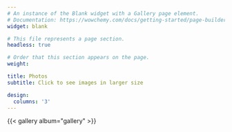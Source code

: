 ```yaml
---
# An instance of the Blank widget with a Gallery page element.
# Documentation: https://wowchemy.com/docs/getting-started/page-builder/
widget: blank

# This file represents a page section.
headless: true

# Order that this section appears on the page.
weight: 

title: Photos
subtitle: Click to see images in larger size

design:
  columns: '3'
---
```


{{< gallery album="gallery" >}}

